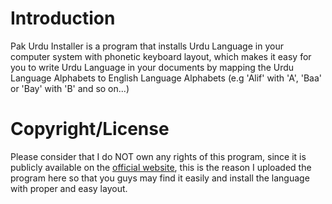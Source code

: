 # Introduction

Pak Urdu Installer is a program that installs Urdu Language in your computer system with phonetic keyboard layout, which makes it easy for you to write Urdu Language in your documents by mapping the Urdu Language Alphabets to English Language Alphabets (e.g 'Alif' with 'A', 'Baa' or 'Bay' with 'B' and so on...)

# Copyright/License

Please consider that I do NOT own any rights of this program, since it is publicly available on the [official website](https://www.mbilalm.com/download/pak-urdu-installer.php), this is the reason I uploaded the program here so that you guys may find it easily and install the language with proper and easy layout.
